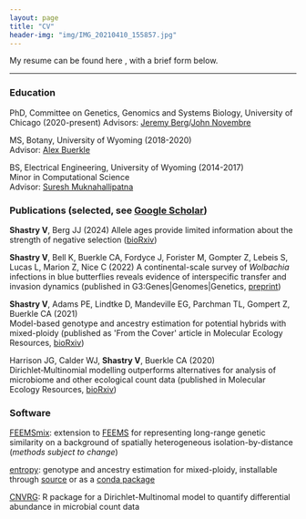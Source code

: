 ```yaml
---
layout: page
title: "CV"
header-img: "img/IMG_20210410_155857.jpg"
---
```


My resume can be found here <a href="/docs/shastry_resume.pdf" target="_blank"><i class="fa fa-file-text fa-md"></i></a>, with a brief form below.   

___

### Education  

PhD, Committee on Genetics, Genomics and Systems Biology, University of Chicago (2020-present) 
Advisors: [Jeremy Berg](http://jjbpopgen.org)/[John Novembre](http://jnpopgen.org)

MS, Botany, University of Wyoming (2018-2020)  
Advisor: [Alex Buerkle](https://cbuerkle.bitbucket.io)

BS, Electrical Engineering, University of Wyoming (2014-2017)  
Minor in Computational Science  
Advisor: [Suresh Muknahallipatna](http://www.uwyo.edu/electrical/faculty-staff/suresh-muknahallipatna/)

### Publications (selected, see [Google Scholar](https://scholar.google.com/citations?user=12SsLBgAAAAJ&hl=en&oi=ao))

__Shastry V__, Berg JJ (2024) 
Allele ages provide limited information about the strength of negative selection ([bioRxiv](https://doi.org/10.1101/2024.08.06.606888))

__Shastry V__, Bell K, Buerkle CA, Fordyce J, Forister M, Gompter Z, Lebeis S, Lucas L, Marion Z, Nice C (2022)
A continental-scale survey of _Wolbachia_ infections in blue butterflies reveals evidence of interspecific transfer and invasion dynamics (published in G3:Genes|Genomes|Genetics, [preprint](https://www.authorea.com/doi/full/10.22541/au.164703040.01856976/v1))

__Shastry V__, Adams PE, Lindtke D, Mandeville EG, Parchman TL, Gompert Z, Buerkle CA (2021)  
Model-based genotype and ancestry estimation for potential hybrids with mixed-ploidy (published as 'From the Cover' article in Molecular Ecology Resources, [bioRxiv](https://www.biorxiv.org/content/10.1101/2020.07.31.231514v2))

Harrison JG, Calder WJ, __Shastry V__, Buerkle CA (2020)  
Dirichlet‐Multinomial modelling outperforms alternatives for analysis of microbiome and other ecological count data (published in Molecular Ecology Resources, [bioRxiv](https://www.biorxiv.org/content/10.1101/711317v3))

### Software

[FEEMSmix](https://github.com/VivaswatS/feems/tree/admixture_edge): extension to [FEEMS](https://github.com/NovembreLab/feems) for representing long-range genetic similarity on a background of spatially heterogeneous isolation-by-distance (*methods subject to change*)

[entropy](https://bitbucket.org/buerklelab/mixedploidy-entropy/src/master/): genotype and ancestry estimation for mixed-ploidy, installable through [source](https://bitbucket.org/buerklelab/mixedploidy-entropy/src/master/) or as a [conda package](https://anaconda.org/bioconda/popgen-entropy)

[CNVRG](https://rdrr.io/github/JHarrisonEcoEvo/CNVRG/): R package for a Dirichlet-Multinomal model to quantify differential abundance in microbial count data
